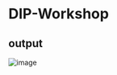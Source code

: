 # DIP-Workshop

## output
![image](https://github.com/user-attachments/assets/7fa69cc2-ea5e-48d0-be3b-df7478ba0b3b)
